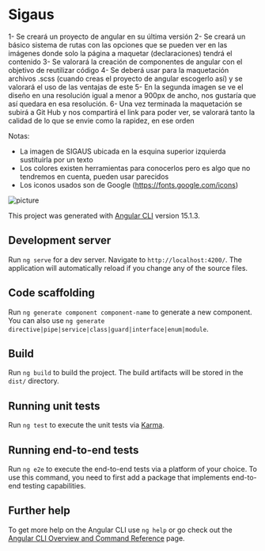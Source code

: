 # Sigaus

1- Se creará un proyecto de angular en su última versión
2- Se creará un básico sistema de rutas con las opciones que se pueden ver en las imágenes donde solo la página a maquetar (declaraciones) tendrá el contenido
3- Se valorará la creación de componentes de angular con el objetivo de reutilizar código
4- Se deberá usar para la maquetación archivos .scss (cuando creas el proyecto de angular escogerlo así) y se valorará el uso de las ventajas de este
5- En la segunda imagen se ve el diseño en una resolución igual a menor a 900px de ancho, nos gustaría que así quedara en esa resolución.
6- Una vez terminada la maquetación se subirá a Git Hub y nos compartirá el link para poder ver, se valorará tanto la calidad de lo que se envie como la rapidez, en ese orden

Notas:

- La imagen de SIGAUS ubicada en la esquina superior izquierda sustituirla por un texto
- Los colores existen herramientas para conocerlos pero es algo que no tendremos en cuenta, pueden usar parecidos
- Los iconos usados son de Google (https://fonts.google.com/icons)

![picture](https://github.com/mireyachaparro/sigaus/tree/main/src/assets)

This project was generated with [Angular CLI](https://github.com/angular/angular-cli) version 15.1.3.

## Development server

Run `ng serve` for a dev server. Navigate to `http://localhost:4200/`. The application will automatically reload if you change any of the source files.

## Code scaffolding

Run `ng generate component component-name` to generate a new component. You can also use `ng generate directive|pipe|service|class|guard|interface|enum|module`.

## Build

Run `ng build` to build the project. The build artifacts will be stored in the `dist/` directory.

## Running unit tests

Run `ng test` to execute the unit tests via [Karma](https://karma-runner.github.io).

## Running end-to-end tests

Run `ng e2e` to execute the end-to-end tests via a platform of your choice. To use this command, you need to first add a package that implements end-to-end testing capabilities.

## Further help

To get more help on the Angular CLI use `ng help` or go check out the [Angular CLI Overview and Command Reference](https://angular.io/cli) page.
